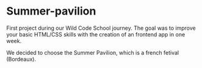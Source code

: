 # Summer-pavilion

First project during our Wild Code School journey. The goal was to improve your basic HTML/CSS skills with the creation of an frontend app in one week.

We decided to choose the Summer Pavilion, which is a french fetival (Bordeaux).
